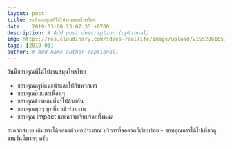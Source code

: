 ```yaml
---
layout: post
title: วันนี้ขอบคุณที่ได้ไปงานสมุนไพรไทย
date:   2019-03-08 23:07:35 +0700
description: # Add post description (optional)
img: https://res.cloudinary.com/sdees-reallife/image/upload/v1552061651/IMG_20190308_121947991.jpg # Add image post (optional)
tags: [2019-03]
author: # Add name author (optional)
---
```

วันนี้ขอบคุณที่ได้ไปงานสมุนไพรไทย
- ขอบคุณครูที่แนะนำและไปกับพวกเรา
- ขอบคุณอ๊บและเพื่อนๆ
- ขอบคุณข้าวหอมที่มาไปด้วยกัน
- ขอบคุณทุกๆ บูทที่มาเข้าร่วมงาน
- ขอบคุณ Impact และความเรียบร้อยทั้งหมด

สะดวกสบาย เดินทางได้คล่องตัวพอประมาณ บริการที่จอดรถก็เรียบร้อย - ขอบคุณการได้ไปเที่ยวดูงานวันนี้มากๆ ครับ
